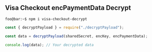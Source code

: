 ## Visa Checkout encPaymentData Decrypt

```Shell
foo@bar:~$ npm i visa-checkout-decrypt
```

```javascript
const { decryptPayload } = require("./decryptPayload");

const data = decryptPayload(sharedSecret, encKey, encPaymentData);

console.log(data); // Your decrypted data

```
